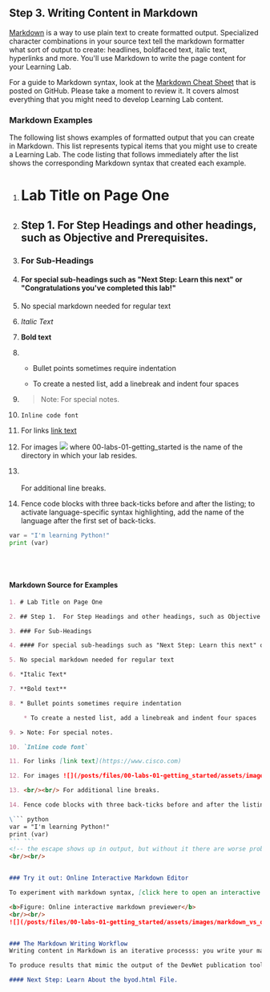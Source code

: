 ## Step 3. Writing Content in Markdown

[Markdown](https://en.wikipedia.org/wiki/Markdown) is a way to use plain text to create formatted output. Specialized character combinations in your source text tell the markdown formatter what sort of output to create: headlines, boldfaced text, italic text, hyperlinks and more. You'll use Markdown to write the page content for your Learning Lab.

For a guide to Markdown syntax, look at the [Markdown Cheat Sheet](https://github.com/adam-p/markdown-here/wiki/Markdown-Cheatsheet) that is posted on GitHub. Please take a moment to review it. It covers almost everything that you might need  to develop Learning Lab content.

### Markdown Examples
The following list shows examples of formatted output that you can create in Markdown. This list represents typical items that you might use to create a Learning Lab. The code listing that follows immediately after the list shows the corresponding Markdown syntax that created each example.

1. # Lab Title on Page One

2. ## Step 1.  For Step Headings and other headings, such as Objective and Prerequisites.

3. ### For Sub-Headings

4. #### For special sub-headings such as "Next Step: Learn this next" or "Congratulations you've completed this lab!"

5. No special markdown needed for regular text

6. *Italic Text*

7. **Bold text**

8. * Bullet points sometimes require indentation

    * To create a nested list, add a linebreak and indent four spaces

9. > Note: For special notes.

10. `Inline code font`

11. For links [link text](https://www.cisco.com)

12. For images ![](/posts/files/00-labs-01-getting_started/assets/images/test_image.png) where 00-labs-01-getting_started is the name of the directory in which your lab resides.

13. <br/><br/>For additional line breaks.

14. Fence code blocks with three back-ticks before and after the listing; to activate language-specific syntax highlighting, add the name of the language after the first set of back-ticks.
``` python
var = "I'm learning Python!"
print (var)
```
<br/><br/>

#### Markdown Source for Examples

```markdown
1. # Lab Title on Page One

2. ## Step 1.  For Step Headings and other headings, such as Objective and Prerequisites.

3. ### For Sub-Headings

4. #### For special sub-headings such as "Next Step: Learn this next" or "Congratulations, you've completed this lab!"

5. No special markdown needed for regular text

6. *Italic Text*

7. **Bold text**

8. * Bullet points sometimes require indentation

    * To create a nested list, add a linebreak and indent four spaces

9. > Note: For special notes.

10. `Inline code font`

11. For links [link text](https://www.cisco.com)

12. For images ![](/posts/files/00-labs-01-getting_started/assets/images/test_image.png) where 00-labs-01-getting_started is the name of the directory in which your lab resides.

13. <br/><br/> For additional line breaks.

14. Fence code blocks with three back-ticks before and after the listing; to activate language-specific syntax highlighting, add the name of the language after the first set of back-ticks.

\``` python
var = "I'm learning Python!"
print (var)
``` ```
<!-- the escape shows up in output, but without it there are worse problems. -->
<br/><br/>


### Try it out: Online Interactive Markdown Editor

To experiment with markdown syntax, [click here to open an interactive online markdown editor](https://jbt.github.io/markdown-editor/#ZVDLTgMxDLznK+bGBe0PcOYPkDi7ibWJunWC7bD07+sVVZGKj57xPPz+zXr12mSFV3Jc+0Tp8uJwWrE3rwn3Idjg3GhDrqSUnRXGX5MlM5qhTx/TQYY0Al+VRoXzjy/pszZnGxTEpyEpsHDfGFsTPinT2R6ghvAqXbksKX105ICdI4nwjj+TJnfzV1ApuMTB0Sa2wik9dA/ehfRc+i6wPjXzW/A4lJpG123DiaEshcPxKEL/sv1+yZzU7TnHcgM=). You can type markdown syntax in the left-side pane and watch the preview change in the right-hand pane as you type.

<b>Figure: Online interactive markdown previewer</b>
<br/><br/>
![](/posts/files/00-labs-01-getting_started/assets/images/markdown_vs_output.png)


### The Markdown Writing Workflow
Writing content in Markdown is an iterative processs: you write your markdown source file (.md file) in a text editor, preview the output in some way, and then adjust your markdown source code as necessary to produce the expected results. Specialized markdown editors often provide an interactive preview that can speed this process; however, you cannot rely on this preview alone. There are many variations (or "flavors") of Markdown syntax, and not every previewer interprets every variation exactly alike.

To produce results that mimic the output of the DevNet publication toolchain closely, you must use the DevNet Learning Lab Previewer (LLP) tool to check your output. It's perfectly fine to use the previewer in your favorite markdown editor to create initial drafts of your content and then fine-tune according to the output that the LLP shows. However, you must use LLP to check your output before your lab can be published. Later in this lab, you'll install the LLP and try it out.     

#### Next Step: Learn About the byod.html File.
